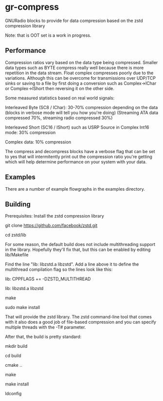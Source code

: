 # gr-compress
GNURadio blocks to provide for data compression based on the zstd compression library

Note: that is OOT set is a work in progress.

## Performance
Compression ratios vary based on the data type being compressed. Smaller data types such as BYTE compress really well because there is more repetition in the data stream.  Float complex compresses poorly due to the variations.  Although this can be overcome for transmissions over UDP/TCP sinks or saving to a file by first doing a conversion such as Complex->IChar or Complex->IShort then reversing it on the other side.

Some measured statistics based on real world signals:

Interleaved Byte (SC8 / IChar): 30-70% compression depending on the data (blocks in verbose mode will tell you how you're doing) (Streaming ATA data compressed 70%, streaming radio compressed 30%)

Interleaved Short (SC16 / IShort) such as USRP Source in Complex Int16 mode: 30% compression

Complex data: 10% compression

The compress and decompress blocks have a verbose flag that can be set to yes that will intermitently print out the compression ratio you're getting which will help determine performance on your system with your data.

## Examples

There are a number of example flowgraphs in the examples directory.



## Building

Prerequisites:  Install the zstd compression library

git clone https://github.com/facebook/zstd.git  

cd zstd/lib

For some reason, the default build does not include multithreading support in the library.  Hopefully they'll fix that, but this can be enabled by editing lib/Makefile

Find the line "lib: libzstd.a libzstd".  Add a line above it to define the multithread compilation flag so the lines look like this:

lib: CPPFLAGS += -DZSTD_MULTITHREAD

lib: libzstd.a libzstd


make

sudo make install

That will provide the zstd library.  The zstd command-line tool that comes with it also does a good job of file-based compression and you can specify multiple threads with the -T# parameter.


After that, the build is pretty standard:

mkdir build

cd build

cmake ..

make

make install

ldconfig


